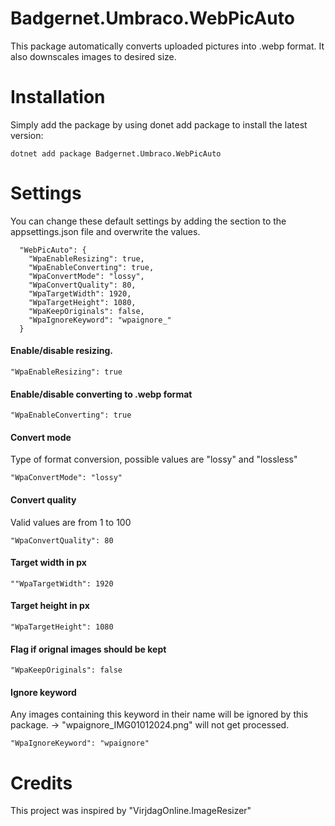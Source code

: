 # Badgernet.Umbraco.WebPicAuto

This package automatically converts uploaded pictures into .webp format. It also downscales images to desired size. 


# Installation
Simply add the package by using donet add package to install the latest version:
```
dotnet add package Badgernet.Umbraco.WebPicAuto
```

# Settings
You can change these default settings by adding the section to the appsettings.json file and overwrite the values.

```
  "WebPicAuto": {
    "WpaEnableResizing": true,
    "WpaEnableConverting": true,
    "WpaConvertMode": "lossy",
    "WpaConvertQuality": 80,
    "WpaTargetWidth": 1920,
    "WpaTargetHeight": 1080,
    "WpaKeepOriginals": false,
    "WpaIgnoreKeyword": "wpaignore_"
  }
```

#### Enable/disable resizing. 

```
"WpaEnableResizing": true
```
#### Enable/disable converting to .webp format

```
"WpaEnableConverting": true
```
#### Convert mode
Type of format conversion, possible values are "lossy" and "lossless"
```
"WpaConvertMode": "lossy"
```

#### Convert quality
Valid values are from 1 to 100
```
"WpaConvertQuality": 80
```

#### Target width in px
```
""WpaTargetWidth": 1920
```

#### Target height in px
```
"WpaTargetHeight": 1080
```

#### Flag if orignal images should be kept
```
"WpaKeepOriginals": false
```
#### Ignore keyword
Any images containing this keyword in their name will be ignored by this package. -> "wpaignore_IMG01012024.png" will not get processed.
```
"WpaIgnoreKeyword": "wpaignore"
```

# Credits
This project was inspired by "VirjdagOnline.ImageResizer"
